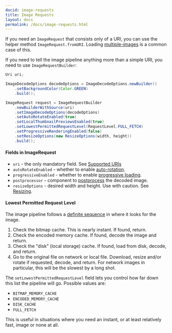 ```yaml
---
docid: image-requests
title: Image Requests
layout: docs
permalink: /docs/image-requests.html
---
```


If you need an `ImageRequest` that consists only of a URI, you can use the helper method `ImageRequest.fromURI`. Loading [multiple-images](requesting-multiple-images.html) is a common case of this.

If you need to tell the image pipeline anything more than a simple URI, you need to use `ImageRequestBuilder`:

```java
Uri uri;

ImageDecodeOptions decodeOptions = ImageDecodeOptions.newBuilder()
    .setBackgroundColor(Color.GREEN)
    .build();

ImageRequest request = ImageRequestBuilder
    .newBuilderWithSource(uri)
    .setImageDecodeOptions(decodeOptions)
    .setAutoRotateEnabled(true)
    .setLocalThumbnailPreviewsEnabled(true)
    .setLowestPermittedRequestLevel(RequestLevel.FULL_FETCH)
    .setProgressiveRenderingEnabled(false)
    .setResizeOptions(new ResizeOptions(width, height))
    .build();
```

#### Fields in ImageRequest

- `uri` - the only mandatory field. See [Supported URIs](supported-uris.html)
- `autoRotateEnabled` - whether to enable [auto-rotation](resizing--rotating.html#rotate).
- `progressiveEnabled` - whether to enable [progressive loading](progressive-jpegs.html).
- `postprocessor` - component to [postprocess](modifying-image.html) the decoded image.
- `resizeOptions` - desired width and height. Use with caution. See [Resizing](resizing-rotating.html).

#### Lowest Permitted Request Level

The image pipeline follows a [definite sequence](intro-image-pipeline.html) in where it looks for the image.

1. Check the bitmap cache. This is nearly instant. If found, return.
2. Check the encoded memory cache. If found, decode the image and return.
3. Check the "disk" (local storage) cache. If found, load from disk, decode, and return.
4. Go to the original file on network or local file. Download, resize and/or rotate if requested, decode, and return. For network images in particular, this will be the slowest by a long shot.

The `setLowestPermittedRequestLevel` field lets you control how far down this list the pipeline will go. Possible values are:

- `BITMAP_MEMORY_CACHE`
- `ENCODED_MEMORY_CACHE`
- `DISK_CACHE`
- `FULL_FETCH`

This is useful in situations where you need an instant, or at least relatively fast, image or none at all.


